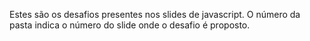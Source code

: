Estes são os desafios presentes nos slides de javascript. O número da pasta indica o número do slide onde o desafio é proposto.